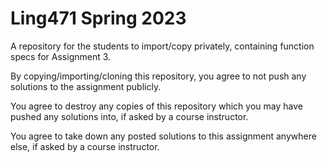 # Ling471 Spring 2023

A repository for the students to import/copy privately, containing function specs for Assignment 3.

By copying/importing/cloning this repository, you agree to not push any solutions to the assignment publicly.

You agree to destroy any copies of this repository which you may have pushed any solutions into, if asked by a course instructor.

You agree to take down any posted solutions to this assignment anywhere else, if asked by a course instructor.

